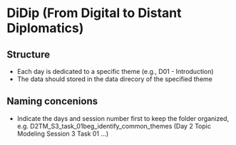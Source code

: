 # DiDip (From Digital to Distant Diplomatics)

## Structure
- Each day is dedicated to a specific theme (e.g., D01 - Introduction)
- The data should stored in the data direcory of the specified theme

## Naming concenions
- Indicate the days and session number first to keep the folder organized, e.g. D2TM_S3_task_01beg_identify_common_themes (Day 2 Topic Modeling Session 3 Task 01 ...)
